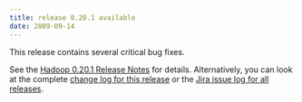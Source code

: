 ```yaml
---
title: release 0.20.1 available
date: 2009-09-14
---
```

<!---
  Licensed under the Apache License, Version 2.0 (the "License");
  you may not use this file except in compliance with the License.
  You may obtain a copy of the License at

   https://www.apache.org/licenses/LICENSE-2.0

  Unless required by applicable law or agreed to in writing, software
  distributed under the License is distributed on an "AS IS" BASIS,
  WITHOUT WARRANTIES OR CONDITIONS OF ANY KIND, either express or implied.
  See the License for the specific language governing permissions and
  limitations under the License. See accompanying LICENSE file.
-->

This release contains several critical bug fixes.

See the [Hadoop 0.20.1 Release
Notes](https://hadoop.apache.org/docs/r0.20.1/releasenotes.html) for
details. Alternatively, you can look at the complete [change log for
this release](https://hadoop.apache.org/docs/r0.20.1/changes.html) or the
[Jira issue log for all
releases](http://issues.apache.org/jira/browse/HADOOP?report=com.atlassian.jira.plugin.system.project:changelog-panel).


